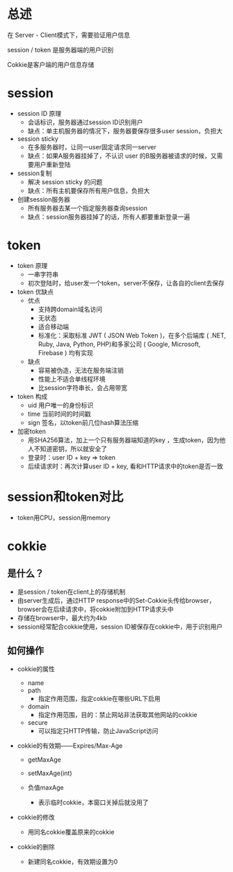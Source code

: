 # 总述

在 Server - Client模式下，需要验证用户信息

session / token 是服务器端的用户识别

Cokkie是客户端的用户信息存储

# session

- session ID 原理
  - 会话标识，服务器通过session ID识别用户
  - 缺点：单主机服务器的情况下，服务器要保存很多user session，负担大
- session sticky
  - 在多服务器时，让同一user固定请求同一server
  - 缺点：如果A服务器挂掉了，不认识 user 的B服务器被请求的时候，又需要用户重新登陆
- session复制
  - 解决 session sticky 的问题
  - 缺点：所有主机要保存所有用户信息，负担大
- 创建session服务器
  - 所有服务器去某一个指定服务器查询session
  - 缺点：session服务器挂掉了的话，所有人都要重新登录一遍

# token

- token 原理
  - 一串字符串
  - 初次登陆时，给user发一个token，server不保存，让各自的client去保存
- token 优缺点
  - 优点
    - 支持跨domain域名访问
    - 无状态
    - 适合移动端
    - 标准化：采取标准 JWT ( JSON Web Token )，在多个后端库 ( .NET, Ruby, Java, Python, PHP)和多家公司 ( Google, Microsoft, Firebase ) 均有实现
  - 缺点
    - 容易被伪造，无法在服务端注销
    - 性能上不适合单线程环境
    - 比session字符串长，会占用带宽
- token 构成
  - uid 用户唯一的身份标识
  - time 当前时间的时间戳
  - sign 签名，以token前几位hash算法压缩
- 加密token
  - 用SHA256算法，加上一个只有服务器端知道的key ，生成token，因为他人不知道密钥，所以就安全了
  - 登录时：user ID + key => token
  - 后续请求时：再次计算user ID + key, 看和HTTP请求中的token是否一致

# session和token对比

- token用CPU，session用memory

# cokkie

## 是什么？

- 是session / token在client上的存储机制
- 由server生成后，通过HTTP response中的Set-Cokkie头传给browser，browser会在后续请求中，将cokkie附加到HTTP请求头中
- 存储在browser中，最大约为4kb
- session经常配合cokkie使用，session ID被保存在cokkie中，用于识别用户

## 如何操作

- cokkie的属性

  - name
  - path
    - 指定作用范围，指定cokkie在哪些URL下启用
  - domain
    - 指定作用范围，目的：禁止网站非法获取其他网站的cokkie
  - secure
    - 可以指定只HTTP传输，防止JavaScript访问

- cokkie的有效期——Expires/Max-Age

  - getMaxAge
  - setMaxAge(int)

  - 负值maxAge
    - 表示临时cokkie，本窗口关掉后就没用了

- cokkie的修改

  - 用同名cokkie覆盖原来的cokkie

- cokkie的删除

  - 新建同名cokkie，有效期设置为0
